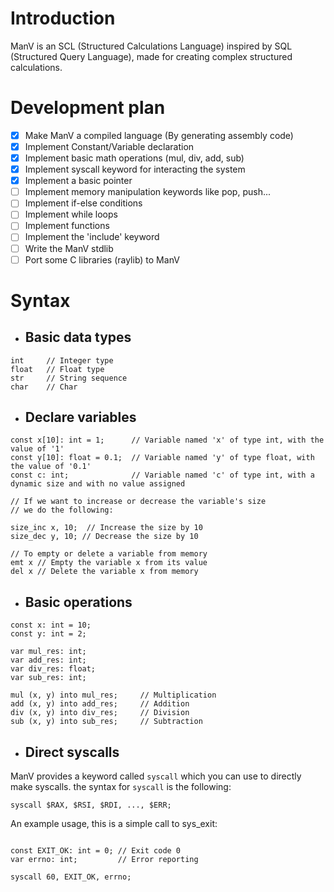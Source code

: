 # Introduction

ManV is an SCL (Structured Calculations Language) inspired by SQL (Structured Query Language), made for creating complex structured calculations.

# Development plan

- [X] Make ManV a compiled language (By generating assembly code)
- [X] Implement Constant/Variable declaration
- [X] Implement basic math operations (mul, div, add, sub)
- [X] Implement syscall keyword for interacting the system
- [X] Implement a basic pointer
- [ ] Implement memory manipulation keywords like pop, push...
- [ ] Implement if-else conditions
- [ ] Implement while loops
- [ ] Implement functions
- [ ] Implement the 'include' keyword
- [ ] Write the ManV stdlib
- [ ] Port some C libraries (raylib) to ManV

# Syntax

* ## Basic data types

```
int     // Integer type
float   // Float type
str     // String sequence
char    // Char
```

* ## Declare variables

```
const x[10]: int = 1;      // Variable named 'x' of type int, with the value of '1'
const y[10]: float = 0.1;  // Variable named 'y' of type float, with the value of '0.1'
const c: int;              // Variable named 'c' of type int, with a dynamic size and with no value assigned

// If we want to increase or decrease the variable's size
// we do the following:

size_inc x, 10;  // Increase the size by 10
size_dec y, 10; // Decrease the size by 10

// To empty or delete a variable from memory
emt x // Empty the variable x from its value
del x // Delete the variable x from memory
```

* ## Basic operations

```
const x: int = 10;
const y: int = 2;

var mul_res: int;
var add_res: int;
var div_res: float;
var sub_res: int;

mul (x, y) into mul_res;     // Multiplication
add (x, y) into add_res;     // Addition
div (x, y) into div_res;     // Division
sub (x, y) into sub_res;     // Subtraction
```

* ## Direct syscalls

ManV provides a keyword called `syscall` which you can use to directly make syscalls.
the syntax for `syscall` is the following:


```
syscall $RAX, $RSI, $RDI, ..., $ERR;
```

An example usage, this is a simple call to sys_exit:
```

const EXIT_OK: int = 0; // Exit code 0
var errno: int;         // Error reporting

syscall 60, EXIT_OK, errno;

```

